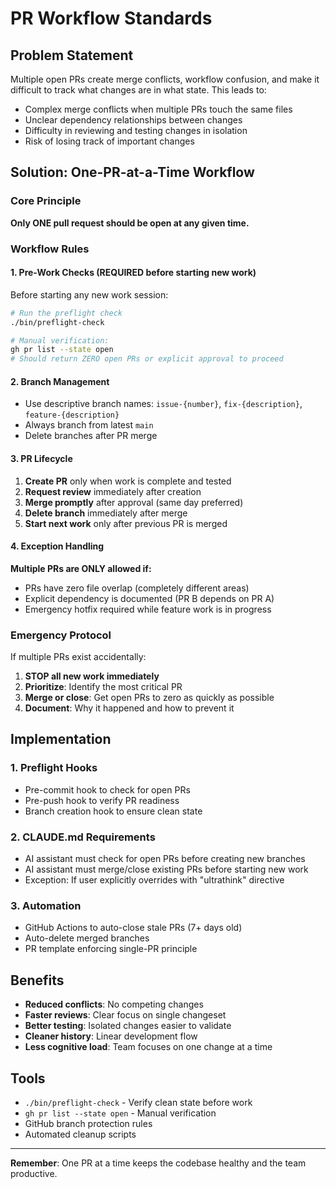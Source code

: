 # PR Workflow Standards

## Problem Statement
Multiple open PRs create merge conflicts, workflow confusion, and make it difficult to track what changes are in what state. This leads to:
- Complex merge conflicts when multiple PRs touch the same files
- Unclear dependency relationships between changes
- Difficulty in reviewing and testing changes in isolation
- Risk of losing track of important changes

## Solution: One-PR-at-a-Time Workflow

### Core Principle
**Only ONE pull request should be open at any given time.**

### Workflow Rules

#### 1. Pre-Work Checks (REQUIRED before starting new work)
Before starting any new work session:
```bash
# Run the preflight check
./bin/preflight-check

# Manual verification:
gh pr list --state open
# Should return ZERO open PRs or explicit approval to proceed
```

#### 2. Branch Management
- Use descriptive branch names: `issue-{number}`, `fix-{description}`, `feature-{description}`
- Always branch from latest `main`
- Delete branches after PR merge

#### 3. PR Lifecycle
1. **Create PR** only when work is complete and tested
2. **Request review** immediately after creation
3. **Merge promptly** after approval (same day preferred)
4. **Delete branch** immediately after merge
5. **Start next work** only after previous PR is merged

#### 4. Exception Handling
**Multiple PRs are ONLY allowed if:**
- PRs have zero file overlap (completely different areas)
- Explicit dependency is documented (PR B depends on PR A)
- Emergency hotfix required while feature work is in progress

### Emergency Protocol
If multiple PRs exist accidentally:
1. **STOP all new work immediately**
2. **Prioritize**: Identify the most critical PR
3. **Merge or close**: Get open PRs to zero as quickly as possible
4. **Document**: Why it happened and how to prevent it

## Implementation

### 1. Preflight Hooks
- Pre-commit hook to check for open PRs
- Pre-push hook to verify PR readiness
- Branch creation hook to ensure clean state

### 2. CLAUDE.md Requirements
- AI assistant must check for open PRs before creating new branches
- AI assistant must merge/close existing PRs before starting new work
- Exception: If user explicitly overrides with "ultrathink" directive

### 3. Automation
- GitHub Actions to auto-close stale PRs (7+ days old)
- Auto-delete merged branches
- PR template enforcing single-PR principle

## Benefits
- **Reduced conflicts**: No competing changes
- **Faster reviews**: Clear focus on single changeset
- **Better testing**: Isolated changes easier to validate
- **Cleaner history**: Linear development flow
- **Less cognitive load**: Team focuses on one change at a time

## Tools
- `./bin/preflight-check` - Verify clean state before work
- `gh pr list --state open` - Manual verification
- GitHub branch protection rules
- Automated cleanup scripts

---
**Remember**: One PR at a time keeps the codebase healthy and the team productive.